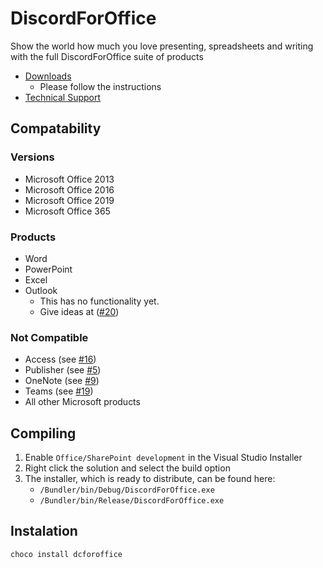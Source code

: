 ﻿# DiscordForOffice

Show the world how much you love presenting, spreadsheets and writing with the full DiscordForOffice suite of products

- [Downloads](https://github.com/Terminal/DiscordForOffice/releases)
  - Please follow the instructions
- [Technical Support](https://discord.gg/wHgdmf4)

## Compatability

### Versions

- Microsoft Office 2013
- Microsoft Office 2016
- Microsoft Office 2019
- Microsoft Office 365

### Products

- Word
- PowerPoint
- Excel
- Outlook
  - This has no functionality yet.
  - Give ideas at ([#20](https://github.com/7coil/DiscordForOffice/issues/20))

### Not Compatible

- Access (see [#16](https://github.com/7coil/DiscordForOffice/issues/16))
- Publisher (see [#5](https://github.com/7coil/DiscordForOffice/issues/5))
- OneNote (see [#9](https://github.com/7coil/DiscordForOffice/issues/9))
- Teams (see [#19](https://github.com/7coil/DiscordForOffice/issues/19))
- All other Microsoft products

## Compiling

1. Enable `Office/SharePoint development` in the Visual Studio Installer
2. Right click the solution and select the build option
3. The installer, which is ready to distribute, can be found here:
    - `/Bundler/bin/Debug/DiscordForOffice.exe`
    - `/Bundler/bin/Release/DiscordForOffice.exe`

## Instalation

```powershell
choco install dcforoffice
```
